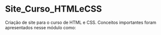 # Site_Curso_HTMLeCSS

Criação de site para o curso de HTML e CSS.
Conceitos importantes foram apresentados nesse módulo como:

